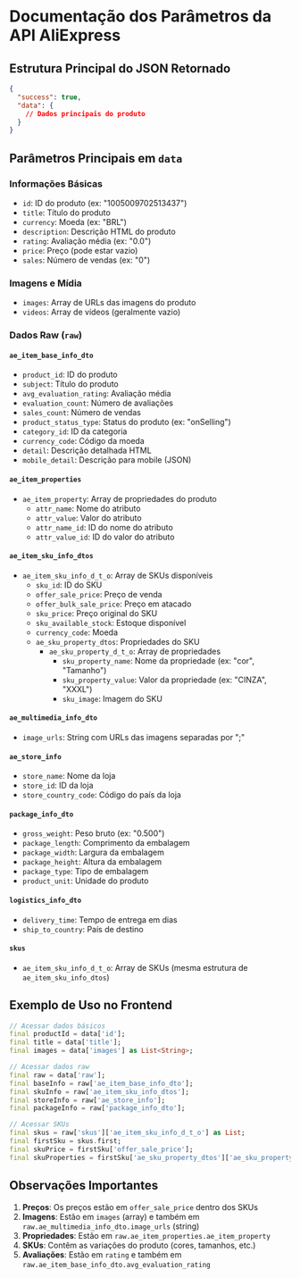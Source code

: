 # Documentação dos Parâmetros da API AliExpress

## Estrutura Principal do JSON Retornado

```json
{
  "success": true,
  "data": {
    // Dados principais do produto
  }
}
```

## Parâmetros Principais em `data`

### Informações Básicas
- `id`: ID do produto (ex: "1005009702513437")
- `title`: Título do produto
- `currency`: Moeda (ex: "BRL")
- `description`: Descrição HTML do produto
- `rating`: Avaliação média (ex: "0.0")
- `price`: Preço (pode estar vazio)
- `sales`: Número de vendas (ex: "0")

### Imagens e Mídia
- `images`: Array de URLs das imagens do produto
- `videos`: Array de vídeos (geralmente vazio)

### Dados Raw (`raw`)
#### `ae_item_base_info_dto`
- `product_id`: ID do produto
- `subject`: Título do produto
- `avg_evaluation_rating`: Avaliação média
- `evaluation_count`: Número de avaliações
- `sales_count`: Número de vendas
- `product_status_type`: Status do produto (ex: "onSelling")
- `category_id`: ID da categoria
- `currency_code`: Código da moeda
- `detail`: Descrição detalhada HTML
- `mobile_detail`: Descrição para mobile (JSON)

#### `ae_item_properties`
- `ae_item_property`: Array de propriedades do produto
  - `attr_name`: Nome do atributo
  - `attr_value`: Valor do atributo
  - `attr_name_id`: ID do nome do atributo
  - `attr_value_id`: ID do valor do atributo

#### `ae_item_sku_info_dtos`
- `ae_item_sku_info_d_t_o`: Array de SKUs disponíveis
  - `sku_id`: ID do SKU
  - `offer_sale_price`: Preço de venda
  - `offer_bulk_sale_price`: Preço em atacado
  - `sku_price`: Preço original do SKU
  - `sku_available_stock`: Estoque disponível
  - `currency_code`: Moeda
  - `ae_sku_property_dtos`: Propriedades do SKU
    - `ae_sku_property_d_t_o`: Array de propriedades
      - `sku_property_name`: Nome da propriedade (ex: "cor", "Tamanho")
      - `sku_property_value`: Valor da propriedade (ex: "CINZA", "XXXL")
      - `sku_image`: Imagem do SKU

#### `ae_multimedia_info_dto`
- `image_urls`: String com URLs das imagens separadas por ";"

#### `ae_store_info`
- `store_name`: Nome da loja
- `store_id`: ID da loja
- `store_country_code`: Código do país da loja

#### `package_info_dto`
- `gross_weight`: Peso bruto (ex: "0.500")
- `package_length`: Comprimento da embalagem
- `package_width`: Largura da embalagem
- `package_height`: Altura da embalagem
- `package_type`: Tipo de embalagem
- `product_unit`: Unidade do produto

#### `logistics_info_dto`
- `delivery_time`: Tempo de entrega em dias
- `ship_to_country`: País de destino

#### `skus`
- `ae_item_sku_info_d_t_o`: Array de SKUs (mesma estrutura de `ae_item_sku_info_dtos`)

## Exemplo de Uso no Frontend

```dart
// Acessar dados básicos
final productId = data['id'];
final title = data['title'];
final images = data['images'] as List<String>;

// Acessar dados raw
final raw = data['raw'];
final baseInfo = raw['ae_item_base_info_dto'];
final skuInfo = raw['ae_item_sku_info_dtos'];
final storeInfo = raw['ae_store_info'];
final packageInfo = raw['package_info_dto'];

// Acessar SKUs
final skus = raw['skus']['ae_item_sku_info_d_t_o'] as List;
final firstSku = skus.first;
final skuPrice = firstSku['offer_sale_price'];
final skuProperties = firstSku['ae_sku_property_dtos']['ae_sku_property_d_t_o'];
```

## Observações Importantes

1. **Preços**: Os preços estão em `offer_sale_price` dentro dos SKUs
2. **Imagens**: Estão em `images` (array) e também em `raw.ae_multimedia_info_dto.image_urls` (string)
3. **Propriedades**: Estão em `raw.ae_item_properties.ae_item_property`
4. **SKUs**: Contêm as variações do produto (cores, tamanhos, etc.)
5. **Avaliações**: Estão em `rating` e também em `raw.ae_item_base_info_dto.avg_evaluation_rating`
